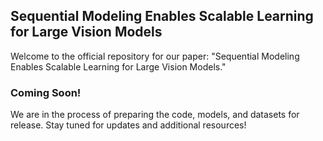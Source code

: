 ## Sequential Modeling Enables Scalable Learning for Large Vision Models

Welcome to the official repository for our paper: "Sequential Modeling Enables Scalable Learning for Large Vision Models."

### Coming Soon!

We are in the process of preparing the code, models, and datasets for release. Stay tuned for updates and additional resources!


